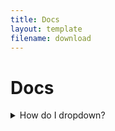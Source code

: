 ```yaml
---
title: Docs
layout: template
filename: download 
--- 
```


# Docs
<details>
<summary>How do I dropdown?</summary>
<br>
This is how you dropdown.
</details>

